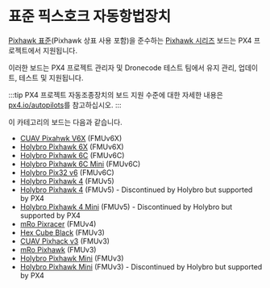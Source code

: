# 표준 픽스호크 자동항법장치

[Pixhawk 표준](https://pixhawk.org/)(Pixhawk 상표 사용 포함)을 준수하는 [Pixhawk 시리즈](../flight_controller/pixhawk_series.md) 보드는 PX4 프로젝트에서 지원됩니다.

이러한 보드는 PX4 프로젝트 관리자 및 Dronecode 테스트 팀에서 유지 관리, 업데이트, 테스트 및 지원됩니다.

:::tip PX4 프로젝트 자동조종장치의 보드 지원 수준에 대한 자세한 내용은 [px4.io/autopilots](https://px4.io/autopilots/)를 참고하십시오.
:::

이 카테고리의 보드는 다음과 같습니다.

- [CUAV Pixahwk V6X](../flight_controller/cuav_pixhawk_v6x.md) (FMUv6X)
- [Holybro Pixhawk 6X](../flight_controller/pixhawk6x.md) (FMUv6X)
- [Holybro Pixhawk 6C](../flight_controller/pixhawk6c.md) (FMUv6C)
- [Holybro Pixhawk 6C Mini](../flight_controller/pixhawk6c_mini.md) (FMUv6C)
- [Holybro Pix32 v6](../flight_controller/holybro_pix32_v6.md) (FMUv6C)
- [Holybro Pixhawk 4](../flight_controller/pixhawk4.md) (FMUv5)
- [Holybro Pixhawk 4](../flight_controller/pixhawk4.md) (FMUv5) - Discontinued by Holybro but supported by PX4
- [Holybro Pixhawk 4 Mini](../flight_controller/pixhawk4_mini.md) (FMUv5) - Discontinued by Holybro but supported by PX4
- [mRo Pixracer](../flight_controller/pixracer.md) (FMUv4)
- [Hex Cube Black](../flight_controller/pixhawk-2.md) (FMUv3)
- [CUAV Pixhack v3](../flight_controller/pixhack_v3.md) (FMUv3)
- [mRo Pixhawk](../flight_controller/mro_pixhawk.md) (FMUv3)
- [Holybro Pixhawk Mini](../flight_controller/pixhawk_mini.md) (FMUv3)
- [Holybro Pixhawk Mini](../flight_controller/pixhawk_mini.md) (FMUv3) - Discontinued by Holybro but supported by PX4
